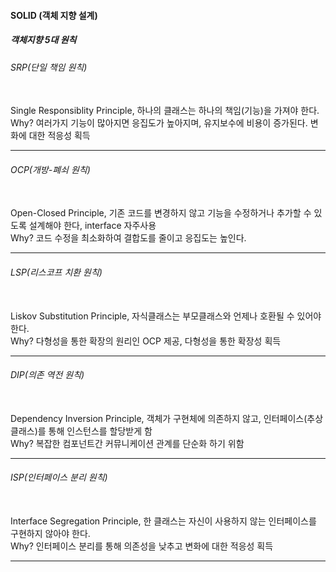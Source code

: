 
<h4> SOLID (객체 지향 설계)</h4>
<h5> 객체지향 5대 원칙</h5>

<h6> SRP(단일 책임 원칙)</h6>

<br> Single Responsiblity Principle, 하나의 클래스는 하나의 책임(기능)을 가져야 한다.
<br> Why? 여러가지 기능이 많아지면 응집도가 높아지며, 유지보수에 비용이 증가된다. 변화에 대한 적응성 획득
<hr>

<h6> OCP(개방-폐쇠 원칙)</h6>

<br> Open-Closed Principle, 기존 코드를 변경하지 않고 기능을 수정하거나 추가할 수 있도록 설계해야 한다, interface 자주사용
<br> Why? 코드 수정을 최소화하여 결합도를 줄이고 응집도는 높인다.
<hr>

<h6> LSP(리스코프 치환 원칙)</h6>

<br> Liskov Substitution Principle, 자식클래스는 부모클래스와 언제나 호환될 수 있어야한다.
<br> Why? 다형성을 통한 확장의 원리인 OCP 제공, 다형성을 통한 확장성 획득
<hr>

<h6> DIP(의존 역전 원칙)</h6>

<br> Dependency Inversion Principle, 객체가 구현체에 의존하지 않고, 인터페이스(추상 클래스)를 통해 인스턴스를 할당받게 함
<br> Why? 복잡한 컴포넌트간 커뮤니케이션 관계를 단순화 하기 위함
<hr>

<h6> ISP(인터페이스 분리 원칙)</h6>

<br> Interface Segregation Principle, 한 클래스는 자신이 사용하지 않는 인터페이스를 구현하지 않아야 한다.
<br> Why? 인터페이스 분리를 통해 의존성을 낮추고 변화에 대한 적응성 획득
<hr>

